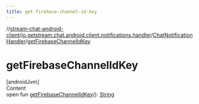 ```yaml
---
title: get-firebase-channel-id-key
---
```

//[stream-chat-android-client](../../../index.md)/[io.getstream.chat.android.client.notifications.handler](../index.md)/[ChatNotificationHandler](index.md)/[getFirebaseChannelIdKey](getFirebaseChannelIdKey.md)



# getFirebaseChannelIdKey  
[androidJvm]  
Content  
open fun [getFirebaseChannelIdKey](getFirebaseChannelIdKey.md)(): [String](https://kotlinlang.org/api/latest/jvm/stdlib/kotlin/-string/index.html)  



